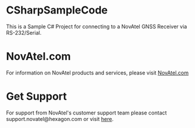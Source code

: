 # CSharpSampleCode
This is a Sample C# Project for connecting to a NovAtel GNSS Receiver via RS-232/Serial.

<H1>NovAtel.com</H1>
For information on NovAtel products and services, please visit <a href="https://novatel.com">NovAtel.com</a>

<H1>Get Support</H1>
For support from NovAtel's customer support team please contact support.novatel@hexagon.com or visit <a href="https://docs.novatel.com/OEM7/Content/Front_Matter/Customer_Support.htm">here</a>.

